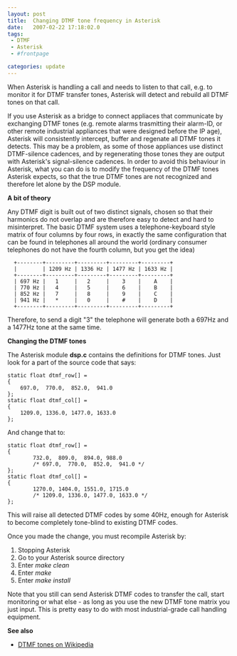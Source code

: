 ```yaml
---
layout: post
title:  Changing DTMF tone frequency in Asterisk
date:   2007-02-22 17:18:02.0
tags:
 - DTMF
 - Asterisk
 - #frontpage

categories: update
---
```


When Asterisk is handling a call and needs to listen to that call, e.g. to monitor it for DTMF transfer tones, Asterisk will detect and rebuild all DTMF tones on that call. 

If you use Asterisk as a bridge to connect appliaces that communicate by exchanging DTMF tones (e.g. remote alarms trasmitting their alarm-ID, or other remote industrial appliances that were designed before the IP age), Asterisk will consistently intercept, buffer and regenate all DTMF tones it detects. This may be a problem, as some of those appliances use distinct DTMF-silence cadences, and by regenerating those tones they are output with Asterisk's signal-silence cadences. 
In order to avoid this behaviour in Asterisk, what you can do is to modify the frequency of the DTMF tones Asterisk expects, so that the true DTMF tones are not recognized and therefore let alone by the DSP module. 

**A bit of theory**

Any DTMF digit is built out of two distinct signals, chosen so that their harmonics do not overlap and are therefore easy to detect and hard to misinterpret. The basic DTMF system uses a telephone-keyboard style matrix of four columns by four rows, in exactly the same configuration that can be found in telephones all around the world (ordinary consumer telephones do not have the fourth column, but you get the idea)

    
      +--------+---------+---------+---------+---------+
      |        | 1209 Hz | 1336 Hz | 1477 Hz | 1633 Hz |
      +--------+---------+---------+---------+---------+
      | 697 Hz |   1     |   2     |    3    |    A    |
      | 770 Hz |   4     |   5     |    6    |    B    |
      | 852 Hz |   7     |   8     |    9    |    C    |
      | 941 Hz |   *     |   0     |    #    |    D    |
      +--------+---------+---------+---------+---------+


Therefore, to send a digit "3" the telephone will generate both a 697Hz and a 1477Hz tone at the same time.

**Changing the DTMF tones**

The Asterisk module **dsp.c**
 contains the definitions for DTMF tones. Just look for a part of the source code that says:

    
    static float dtmf_row[] =
    {
    	697.0,  770.0,  852.0,  941.0
    };
    static float dtmf_col[] =
    {
    	1209.0, 1336.0, 1477.0, 1633.0
    };


And change that to:

    
    static float dtmf_row[] =
    {
            732.0,  809.0,  894.0, 988.0
            /* 697.0,  770.0,  852.0,  941.0 */
    };
    static float dtmf_col[] =
    {
            1270.0, 1404.0, 1551.0, 1715.0
            /* 1209.0, 1336.0, 1477.0, 1633.0 */
    };


This will raise all detected DTMF codes by some 40Hz, enough for Asterisk to become completely tone-blind to existing DTMF codes.

Once you made the change, you must recompile Asterisk by:
1. Stopping Asterisk
2. Go to your Asterisk source directory
3. Enter *make clean*
4. Enter *make*
5. Enter *make install*

Note that you still can send Asterisk DTMF codes to transfer the call, start monitoring or what else - as long as you use the new DTMF tone matrix you just input. This is pretty easy to do with most industrial-grade call handling equipment.


**See also**


* [DTMF tones on Wikipedia](http://en.wikipedia.org/wiki/DTMF)


